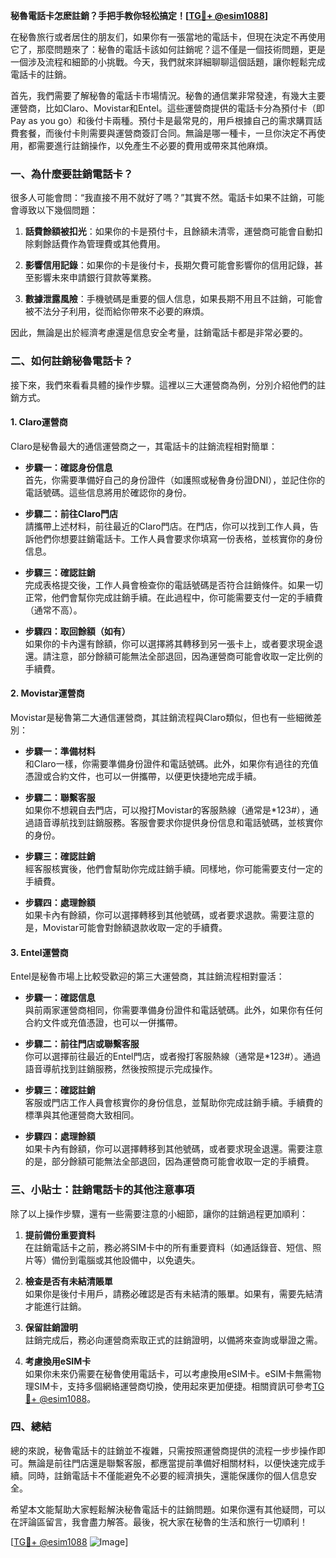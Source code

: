 **秘魯電話卡怎麽註銷？手把手教你轻松搞定！[[TG💪+ @esim1088](https://t.me/s/esim1088)]**

在秘魯旅行或者居住的朋友们，如果你有一張當地的電話卡，但現在決定不再使用它了，那麼問題來了：秘魯的電話卡該如何註銷呢？這不僅是一個技術問題，更是一個涉及流程和細節的小挑戰。今天，我們就來詳細聊聊這個話題，讓你輕鬆完成電話卡的註銷。

首先，我們需要了解秘魯的電話卡市場情況。秘魯的通信業非常發達，有幾大主要運營商，比如Claro、Movistar和Entel。這些運營商提供的電話卡分為預付卡（即Pay as you go）和後付卡兩種。預付卡是最常見的，用戶根據自己的需求購買話費套餐，而後付卡則需要與運營商簽訂合同。無論是哪一種卡，一旦你決定不再使用，都需要進行註銷操作，以免產生不必要的費用或帶來其他麻煩。

### **一、為什麼要註銷電話卡？**

很多人可能會問：“我直接不用不就好了嗎？”其實不然。電話卡如果不註銷，可能會導致以下幾個問題：

1. **話費餘額被扣光**：如果你的卡是預付卡，且餘額未清零，運營商可能會自動扣除剩餘話費作為管理費或其他費用。
   
2. **影響信用記錄**：如果你的卡是後付卡，長期欠費可能會影響你的信用記錄，甚至影響未來申請銀行貸款等業務。

3. **數據泄露風險**：手機號碼是重要的個人信息，如果長期不用且不註銷，可能會被不法分子利用，從而給你帶來不必要的麻煩。

因此，無論是出於經濟考慮還是信息安全考量，註銷電話卡都是非常必要的。

### **二、如何註銷秘魯電話卡？**

接下來，我們來看看具體的操作步驟。這裡以三大運營商為例，分別介紹他們的註銷方式。

#### **1. Claro運營商**

Claro是秘魯最大的通信運營商之一，其電話卡的註銷流程相對簡單：

- **步驟一：確認身份信息**  
  首先，你需要準備好自己的身份證件（如護照或秘魯身份證DNI），並記住你的電話號碼。這些信息將用於確認你的身份。

- **步驟二：前往Claro門店**  
  請攜帶上述材料，前往最近的Claro門店。在門店，你可以找到工作人員，告訴他們你想要註銷電話卡。工作人員會要求你填寫一份表格，並核實你的身份信息。

- **步驟三：確認註銷**  
  完成表格提交後，工作人員會檢查你的電話號碼是否符合註銷條件。如果一切正常，他們會幫你完成註銷手續。在此過程中，你可能需要支付一定的手續費（通常不高）。

- **步驟四：取回餘額（如有）**  
  如果你的卡內還有餘額，你可以選擇將其轉移到另一張卡上，或者要求現金退還。請注意，部分餘額可能無法全部退回，因為運營商可能會收取一定比例的手續費。

#### **2. Movistar運營商**

Movistar是秘魯第二大通信運營商，其註銷流程與Claro類似，但也有一些細微差別：

- **步驟一：準備材料**  
  和Claro一樣，你需要準備身份證件和電話號碼。此外，如果你有過往的充值憑證或合約文件，也可以一併攜帶，以便更快捷地完成手續。

- **步驟二：聯繫客服**  
  如果你不想親自去門店，可以撥打Movistar的客服熱線（通常是*123#），通過語音導航找到註銷服務。客服會要求你提供身份信息和電話號碼，並核實你的身份。

- **步驟三：確認註銷**  
  經客服核實後，他們會幫助你完成註銷手續。同樣地，你可能需要支付一定的手續費。

- **步驟四：處理餘額**  
  如果卡內有餘額，你可以選擇轉移到其他號碼，或者要求退款。需要注意的是，Movistar可能會對餘額退款收取一定的手續費。

#### **3. Entel運營商**

Entel是秘魯市場上比較受歡迎的第三大運營商，其註銷流程相對靈活：

- **步驟一：確認信息**  
  與前兩家運營商相同，你需要準備身份證件和電話號碼。此外，如果你有任何合約文件或充值憑證，也可以一併攜帶。

- **步驟二：前往門店或聯繫客服**  
  你可以選擇前往最近的Entel門店，或者撥打客服熱線（通常是*123#）。通過語音導航找到註銷服務，然後按照提示完成操作。

- **步驟三：確認註銷**  
  客服或門店工作人員會核實你的身份信息，並幫助你完成註銷手續。手續費的標準與其他運營商大致相同。

- **步驟四：處理餘額**  
  如果卡內有餘額，你可以選擇轉移到其他號碼，或者要求現金退還。需要注意的是，部分餘額可能無法全部退回，因為運營商可能會收取一定的手續費。

### **三、小貼士：註銷電話卡的其他注意事項**

除了以上操作步驟，還有一些需要注意的小細節，讓你的註銷過程更加順利：

1. **提前備份重要資料**  
   在註銷電話卡之前，務必將SIM卡中的所有重要資料（如通話錄音、短信、照片等）備份到電腦或其他設備中，以免遺失。

2. **檢查是否有未結清賬單**  
   如果你是後付卡用戶，請務必確認是否有未結清的賬單。如果有，需要先結清才能進行註銷。

3. **保留註銷證明**  
   註銷完成后，務必向運營商索取正式的註銷證明，以備將來查詢或舉證之需。

4. **考慮換用eSIM卡**  
   如果你未來仍需要在秘魯使用電話卡，可以考慮換用eSIM卡。eSIM卡無需物理SIM卡，支持多個網絡運營商切換，使用起來更加便捷。相關資訊可參考[TG💪+ @esim1088](https://t.me/s/esim1088)。

### **四、總結**

總的來說，秘魯電話卡的註銷並不複雜，只需按照運營商提供的流程一步步操作即可。無論是前往門店還是聯繫客服，都應當提前準備好相關材料，以便快速完成手續。同時，註銷電話卡不僅能避免不必要的經濟損失，還能保護你的個人信息安全。

希望本文能幫助大家輕鬆解決秘魯電話卡的註銷問題。如果你還有其他疑問，可以在評論區留言，我會盡力解答。最後，祝大家在秘魯的生活和旅行一切順利！

[[TG💪+ @esim1088](https://t.me/s/esim1088) ![Image](https://i.postimg.cc/4NQfJmqS/Snipaste-2025-05-13-00-14-12.png)]